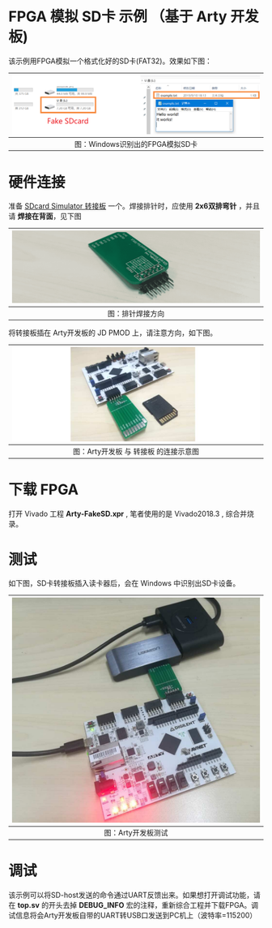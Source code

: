 FPGA 模拟 SD卡 示例 （基于 Arty 开发板)
===========================

该示例用FPGA模拟一个格式化好的SD卡(FAT32)。效果如下图：

| ![Windows识别出的FPGA模拟SD卡](../images/FakeSDcardResult.png) |
| :------: |
| 图：Windows识别出的FPGA模拟SD卡 |

# 硬件连接

准备 [SDcard Simulator 转接板](../hardware/) 一个。焊接排针时，应使用 **2x6双排弯针** ，并且请 **焊接在背面**，见下图

| ![排针焊接的方向](../images/welding.png) |
| :------: |
| 图：排针焊接方向 |

将转接板插在 Arty开发板的 JD PMOD 上，请注意方向，如下图。

| ![Arty 连接](../images/Arty-Connection.jpg) |
| :------: |
| 图：Arty开发板 与 转接板 的连接示意图 |

# 下载 FPGA

打开 Vivado 工程 **Arty-FakeSD.xpr** , 笔者使用的是 Vivado2018.3 , 综合并烧录。

# 测试

如下图，SD卡转接板插入读卡器后，会在 Windows 中识别出SD卡设备。

| ![Arty 测试](../images/Arty-test.jpg) |
| :------: |
| 图：Arty开发板测试 |

# 调试

该示例可以将SD-host发送的命令通过UART反馈出来。如果想打开调试功能，请在 **top.sv** 的开头去掉 **DEBUG_INFO** 宏的注释，重新综合工程并下载FPGA。调试信息将会Arty开发板自带的UART转USB口发送到PC机上（波特率=115200）
